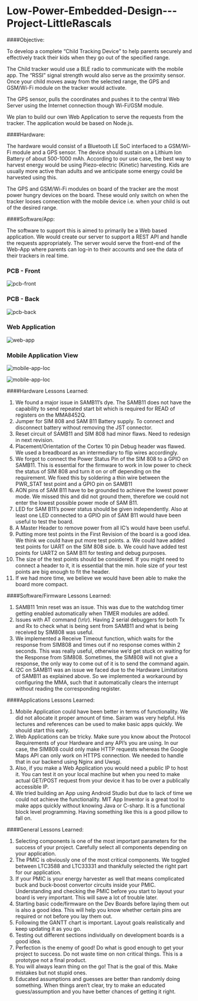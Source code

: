 # Low-Power-Embedded-Design---Project-LittleRascals

####Objective:

To develop a complete “Child Tracking Device” to help parents securely and effectively track their kids when they go out of the specified range.

The Child tracker would use a BLE radio to communicate with the mobile app. The “RSSI” signal strength would also serve as the proximity sensor. Once your child moves away from the selected range, the GPS and GSM/Wi-Fi module on the tracker would activate. 

The GPS sensor, pulls the coordinates and pushes it to the central Web Server using the Internet connection though Wi-Fi/GSM module.

We plan to build our own Web Application to serve the requests from the tracker. The application would be based on Node.js.

####Hardware:

The hardware would consist of a Bluetooth LE SoC interfaced to a GSM/Wi-Fi module and a GPS sensor. 
The device should sustain on a Lithium Ion Battery of about 500-1000 mAh.
According to our use case, the best way to harvest energy would be using Piezo-electric (Kinetic) harvesting. Kids are usually more active than adults and we anticipate some energy could be harvested using this. 

The GPS and GSM/Wi-Fi modules on board of the tracker are the most power hungry devices on the board. These would only switch on when the tracker looses connection with the mobile device i.e. when your child is out of the desired range.

####Software/App:

The software to support this is aimed to primarily be a Web based application. We would create our server to support a REST API and handle the requests appropriately. 
The server would serve the front-end of the Web-App where parents can log-in to their accounts and see the data of their trackers in real time.


### PCB - Front 
![pcb-front](https://github.com/berliarishabh/Low-Power-Embedded-Design---Project-LittleRascals/blob/master/Images/PCB%20-%20Front.jpg?raw=true)

### PCB - Back 
![pcb-back](https://github.com/berliarishabh/Low-Power-Embedded-Design---Project-LittleRascals/blob/master/Images/PCB%20-%20Back.jpg?raw=true)

### Web Application
![web-app](https://github.com/berliarishabh/Low-Power-Embedded-Design---Project-LittleRascals/blob/master/Images/Web%20App.png?raw=true)

### Mobile Application View
![mobile-app-loc](https://github.com/berliarishabh/Low-Power-Embedded-Design---Project-LittleRascals/blob/master/Images/Mobile%20App-%20Location%20History.png?raw=true)

![mobile-app-loc](https://github.com/berliarishabh/Low-Power-Embedded-Design---Project-LittleRascals/blob/master/Images/Mobile%20App-%20Map.png?raw=true)

####Hardware Lessons Learned:

1.	We found a major issue in SAMB11’s dye. The SAMB11 does not have the capability to send repeated start bit which is required for READ of registers on the MMA8452Q. 
2.	Jumper for SIM 808 and SAM B11 Battery supply. To connect and disconnect battery without removing the JST connector.
3.	Reset circuit of SAMB11 and SIM 808 had minor flaws. Need to redesign in next revision.
4.	Placement/Orientation of the Cortex 10 pin Debug header was flawed. We used a breadboard as an intermediary to flip wires accordingly.
5.	We forgot to connect the Power Status Pin of the SIM 808 to a GPIO on SAMB11. This is essential for the firmware to work in low power to check the status of SIM 808 and turn it on or off depending on the requirement. We fixed this by soldering a thin wire between the PWR_STAT test point and a GPIO pin on SAMB11
6.	AON pins of SAM B11 have to be grounded to achieve the lowest power mode. We missed this and did not ground them, therefore we could not enter the lowest possible power mode of SAM B11.
7.	LED for SAM B11’s power status should be given independently. Also at least one LED connected to a GPIO pin of SAM B11 would have been useful to test the board.
8.	A Master Header to remove power from all IC’s would have been useful.
9.	Putting more test points in the First Revision of the board is a good idea. We think we could have put more test points.
  a.	We could have added test points for UART on the SIM 808 side.
  b.	We could have added test points for UART2 on SAM B11 for testing and debug purposes. 
10.	The size of the test points should be considered. If you might need to connect a header to it, it is essential that the min. hole size of your test points are big enough to fit the header.
11.	If we had more time, we believe we would have been able to make the board more compact.

####Software/Firmware Lessons Learned:

1.	SAMB11 1min reset was an issue. This was due to the watchdog timer getting enabled automatically when TIMER modules are added.
2.	Issues with AT command (\n\r). Having 2 serial debuggers for both Tx and Rx to check what is being sent from SAMB11 and what is being received by SIM808 was useful.
3.	We implemented a Receive Timeout function, which waits for the response from SIM808 and times out if no response comes within 2 seconds. This was really useful, otherwise we’d get stuck on waiting for the Response from SIM808. Sometimes, the SIM808 will not give a response, the only way to come out of it is to send the command again.
4.	I2C on SAMB11 was an issue we faced due to the Hardware Limitations of SAMB11 as explained above. So we implemented a workaround by configuring the MMA, such that it automatically clears the interrupt without reading the corresponding register. 

####Applications Lessons Learned:

1.	Mobile Application could have been better in terms of functionality. We did not allocate it proper amount of time. Sairam was very helpful. His lectures and references can be used to make basic apps quickly. We should start this early. 
2.	Web Applications can be tricky. Make sure you know about the Protocol Requirements of your Hardware and any API’s you are using. In our case, the SIM808 could only make HTTP requests whereas the Google Maps API can only work on HTTPS connection. We needed to handle that in our backend using Nginx and Uwsgi. 
3.	Also, if you make a Web Application you would need a public IP to host it. You can test it on your local machine but when you need to make actual GET/POST request from your device it has to be over a publically accessible IP.
4.	We tried building an App using Android Studio but due to lack of time we could not achieve the functionality. MIT App Inventor is a great tool to make apps quickly without knowing Java or C-sharp. It is a functional block level programming. Having something like this is a good pillow to fall on.

####General Lessons Learned: 
  
1.	Selecting components is one of the most important parameters for the success of your project. Carefully select all components depending on your application. 
2.	The PMIC is obviously one of the most critical components. We toggled between LTC3588 and LTC33331 and thankfully selected the right part for our application. 
3.	If your PMIC is your energy harvester as well that means complicated buck and buck-boost convertor circuits inside your PMIC. Understanding and checking the PMIC before you start to layout your board is very important. This will save a lot of trouble later.
4.	Starting basic code/firmware on the Dev Boards before laying them out is also a good idea. This will help you know whether certain pins are required or not before you lay them out.
5.	Following the GANTT chart is important. Layout goals realistically and keep updating it as you go.
6.	Testing out different sections individually on development boards is a good idea.
7.	Perfection is the enemy of good! Do what is good enough to get your project to success. Do not waste time on non critical things. This is a prototype not a final product. 
8.	You will always learn thing on the go! That is the goal of this. Make mistakes but not stupid ones.
9.	Educated assumptions and guesses are better than randomly doing something. When things aren’t clear, try to make an educated guess/assumption and you have better chances of getting it right.



